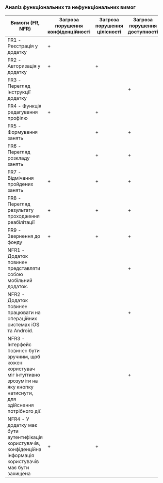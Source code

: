 ### Аналіз функціональних та нефункціональних вимог
| Вимоги (FR, NFR)   | Загроза порушення конфіденційності      | Загроза порушення цілісності     | Загроза порушення доступності |
|-|-|-|-|
| FR1 - Реєстрація у додатку  | + |  | |
| FR2 - Авторизація у додатку  | + | + | |
| FR3 - Перегляд інструкції додатку  |   |   |  + |
| FR4 - Функція редагування профілю  |  + | +   |
| FR5 - Формування занять |   | +  | +|
| FR6 - Перегляд розкладу занять|   | +  |  + |
| FR7 - Відмічання пройдених занять| +  | +  | + |
| FR8 - Перегляд результату проходження реабілітації|  + | +  | + |
| FR9 - Звернення до фонду| +  | +  | + |
| NFR1 - Додаток повинен представляти собою мобільний додаток.|   |   | + |
| NFR2 - Додаток повинен працювати на операційних системах iOS та Android.|   |   |  + |
| NFR3 - Інтерфейс повинен бути зручним, щоб кожен користувач міг інтуїтивно зрозуміти на яку кнопку натиснути, для здійснення потрібного дії.|   |   | + |
| NFR4 - У додатку має бути аутентифікація користувачів, конфіденційна інформація користувачів має бути захищена|  + | +  |
